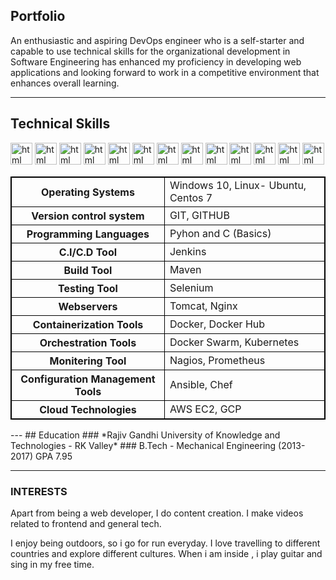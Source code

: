 ## Portfolio

An enthusiastic and aspiring DevOps engineer who is a self-starter and capable to use technical skills for the organizational development in Software Engineering has enhanced my proficiency in developing web applications and looking forward to work in a competitive environment that enhances overall learning.

---

## Technical Skills
<p align='left'>
  <img src="https://upload.wikimedia.org/wikipedia/commons/thumb/3/35/Tux.svg/1200px-Tux.svg.png" alt="html" width="35" height="35">
   <img src="https://git-scm.com/images/logos/downloads/Git-Icon-1788C.png" alt="html" width="35" height="35">
   <img src="https://upload.wikimedia.org/wikipedia/commons/thumb/5/52/Apache_Maven_logo.svg/2560px-Apache_Maven_logo.svg.png" alt="html" width="35" height="35">
   <img src="https://user-images.githubusercontent.com/7955995/29498304-ee71d418-85c6-11e7-9f95-e87a4439ed3c.png" alt="html" width="35" height="35">
   <img src="https://www.logolynx.com/images/logolynx/s_59/59c885c20205e66a44aa9b812defd201.jpeg" alt="html" width="35" height="35">
   <img src="https://logowik.com/content/uploads/images/jenkins8460.jpg" alt="html" width="35" height="35">
   <img src="https://logos-world.net/wp-content/uploads/2021/02/Docker-Symbol.png" alt="html" width="35" height="35">
   <img src="https://www.vectorlogo.zone/logos/kubernetes/kubernetes-ar21.png" alt="html" width="35" height="35">
  <img src="https://upload.wikimedia.org/wikipedia/commons/thumb/2/24/Ansible_logo.svg/1664px-Ansible_logo.svg.png" alt="html" width="35" height="35">
  <img src="https://www.vectorlogo.zone/logos/terraformio/terraformio-ar21.png" alt="html" width="35" height="35">
  <img src="https://www.nagios.org/wp-content/uploads/2015/06/Nagios-Logo.jpg" alt="html" width="35" height="35">
  <img src="https://www.vectorlogo.zone/logos/prometheusio/prometheusio-ar21.png" alt="html" width="35" height="35">
  <img src="https://upload.wikimedia.org/wikipedia/commons/thumb/9/93/Amazon_Web_Services_Logo.svg/1200px-Amazon_Web_Services_Logo.svg.png" alt="html" width="35" height="35">
  
</p>

<html>
<head>
<style>
table, th, td {
  border: 1px solid black;
}
</style>
</head>
<body>
<table style="width:100%">
  <tr>
    <th>Operating Systems</th>
    <td>Windows 10, Linux- Ubuntu, Centos 7</td> 
  </tr>
  <tr>
    <th>Version control system</th>
    <td>GIT, GITHUB</td>
  </tr>
  <tr>
    <th>Programming Languages</th>
    <td>Pyhon and C (Basics)</td>
  </tr>
  <tr>
    <th>C.I/C.D Tool</th>
    <td>Jenkins</td>
  </tr>
  <tr>
    <th>Build Tool</th>
    <td>Maven</td>
  </tr>
  <tr>
    <th>Testing Tool</th>
    <td>Selenium</td>
  </tr>
  <tr>
    <th>Webservers</th>
    <td>Tomcat, Nginx</td>
  </tr>
  <tr>
    <th>Containerization Tools</th>
    <td>Docker, Docker Hub</td>
  </tr>
  <tr>
    <th>Orchestration Tools</th>
    <td>Docker Swarm, Kubernetes</td>
  </tr>
  <tr>
    <th>Monitering Tool</th>
    <td>Nagios, Prometheus</td>
  </tr>
  <tr>
    <th>Configuration Management Tools</th>
    <td>Ansible, Chef</td>
  </tr>
  <tr>
    <th>Cloud Technologies</th>
    <td>AWS EC2, GCP</td>
  </tr>
</table>

</body>
</html>
---
## Education
### *Rajiv Gandhi University of Knowledge and Technologies - RK Valley*
### B.Tech - Mechanical Engineering (2013- 2017)
GPA 7.95

---

### INTERESTS
Apart from being a web developer, I do content creation. I make videos related to frontend and general tech.

I enjoy being outdoors, so i go for run everyday. I love travelling to different countries and explore different cultures. When i am inside , i play guitar and sing in my free time.
